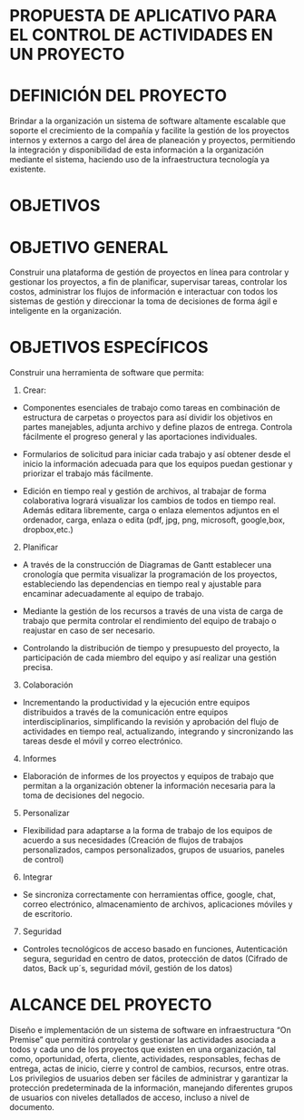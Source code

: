 # PROPUESTA DE APLICATIVO PARA EL CONTROL DE ACTIVIDADES EN UN PROYECTO

# DEFINICIÓN DEL PROYECTO

Brindar a la organización un sistema de software altamente escalable que soporte el crecimiento de la compañía y facilite la gestión de los proyectos internos y externos a cargo del área de planeación y proyectos, permitiendo la integración y disponibilidad de esta información a la organización mediante el sistema, haciendo uso de la infraestructura tecnología ya existente.

# OBJETIVOS 

# OBJETIVO GENERAL

Construir una plataforma de gestión de proyectos en línea para controlar y gestionar los proyectos, a fin de planificar, supervisar tareas, controlar los costos, administrar los flujos de información e interactuar con todos los sistemas de gestión y direccionar la toma de decisiones de forma ágil e inteligente en la organización.

# OBJETIVOS ESPECÍFICOS

Construir una herramienta de software que permita:
   
1.	Crear: 

* Componentes esenciales de trabajo como tareas en combinación de estructura de carpetas o proyectos para así dividir los objetivos en partes manejables, adjunta archivo y define plazos de entrega. Controla fácilmente el progreso general y las aportaciones individuales.

* Formularios de solicitud para iniciar cada trabajo y así obtener desde el inicio la información adecuada para que los equipos puedan gestionar y priorizar el trabajo más fácilmente.

* Edición en tiempo real y gestión de archivos, al trabajar de forma colaborativa logrará visualizar los cambios de todos en tiempo real. Además editara libremente, carga  o enlaza elementos adjuntos en el ordenador, carga, enlaza o edita (pdf, jpg, png, microsoft, google,box, dropbox,etc.)

2.	Planificar

* A través de la construcción de Diagramas de Gantt establecer una cronología que permita visualizar la programación de los proyectos, estableciendo las dependencias en tiempo real y ajustable para encaminar adecuadamente al equipo de trabajo. 

* Mediante la gestión de los recursos a través de una vista de carga de trabajo que permita controlar el rendimiento del equipo de trabajo o reajustar en caso de ser necesario.

* Controlando la distribución de tiempo y presupuesto del proyecto, la participación de cada miembro del equipo y así realizar una gestión precisa.

3.	Colaboración

* Incrementando la productividad y la ejecución entre equipos distribuidos a través de  la comunicación entre equipos interdisciplinarios, simplificando la revisión y aprobación del flujo de actividades en tiempo real, actualizando, integrando y sincronizando las tareas desde el móvil y correo electrónico.

4.	Informes

* Elaboración de informes de los proyectos y equipos de trabajo que permitan a la organización obtener la información necesaria para la toma de decisiones del negocio.

5.	Personalizar

* Flexibilidad para adaptarse a la forma de trabajo de los equipos de acuerdo a sus necesidades (Creación de flujos de trabajos personalizados, campos personalizados, grupos de usuarios, paneles de control)

6.	Integrar

* Se sincroniza correctamente con herramientas office, google, chat, correo electrónico, almacenamiento de archivos, aplicaciones móviles y de escritorio.

7.	Seguridad

* Controles tecnológicos de acceso basado en funciones, Autenticación segura, seguridad en centro de datos, protección de datos (Cifrado de datos, Back up´s, seguridad móvil, gestión de los datos)

# ALCANCE DEL PROYECTO

Diseño e implementación de un sistema de software en infraestructura “On Premise” que permitirá controlar y gestionar las actividades asociada a todos y cada uno de los proyectos que existen en una organización, tal como, oportunidad, oferta, cliente, actividades, responsables, fechas de entrega, actas de inicio, cierre y control de cambios, recursos, entre otras. Los privilegios de usuarios deben ser fáciles de administrar y garantizar la protección predeterminada de la información, manejando diferentes grupos de usuarios con niveles detallados de acceso, incluso a nivel de documento.
